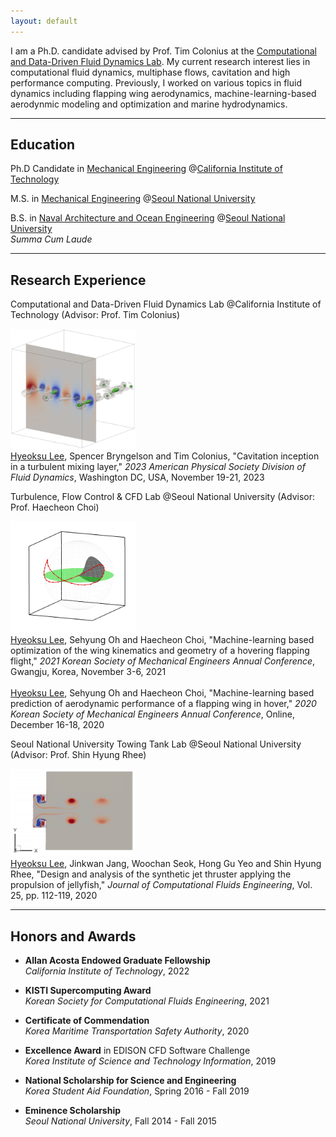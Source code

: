 ```yaml
---
layout: default
---
```


I am a Ph.D. candidate advised by Prof. Tim Colonius at the [Computational and Data-Driven Fluid Dynamics Lab](https://colonius.caltech.edu). My current research interest lies in computational fluid dynamics, multiphase flows, cavitation and high performance computing. Previously, I worked on various topics in fluid dynamics including flapping wing aerodynamics, machine-learning-based aerodynmic modeling and optimization and marine hydrodynamics.

* * *

## Education

Ph.D Candidate in [Mechanical Engineering](https://mce.caltech.edu) @[California Institute of Technology](https://www.caltech.edu) 

M.S. in [Mechanical Engineering](https://me.snu.ac.kr) @[Seoul National University](https://www.snu.ac.kr)

B.S. in [Naval Architecture and Ocean Engineering](https://naoe.snu.ac.kr) @[Seoul National University](https://www.snu.ac.kr)<br>
_Summa Cum Laude_

* * *

## Research Experience

Computational and Data-Driven Fluid Dynamics Lab @California Institute of Technology
(Advisor: Prof. Tim Colonius)
<div class="container">
    <div class="first-column">
        <img src="assets/img/cavitation.png" alt="cavitation" style="width:200px;height:auto;" />
    </div>
    <div class="second-column">
        <u>Hyeoksu Lee</u>, Spencer Bryngelson and Tim Colonius, "Cavitation inception in a turbulent mixing layer," <em>2023 American Physical Society Division of Fluid Dynamics</em>, Washington DC, USA, November 19-21, 2023
    </div>
</div>

Turbulence, Flow Control & CFD Lab @Seoul National University
(Advisor: Prof. Haecheon Choi)
<div class="container">
    <div class="first-column">
        <img src="assets/img/flapping.gif" alt="flapping" style="width:200px;height:auto;" />
    </div>
    <div class="second-column">
        <u>Hyeoksu Lee</u>, Sehyung Oh and Haecheon Choi, "Machine-learning based optimization of the wing kinematics and geometry of a hovering flapping flight," <em>2021 Korean Society of Mechanical Engineers Annual Conference</em>, Gwangju, Korea, November 3-6, 2021<br><br>
        <u>Hyeoksu Lee</u>, Sehyung Oh and Haecheon Choi, "Machine-learning based prediction of aerodynamic performance of a flapping wing in hover," <em>2020 Korean Society of Mechanical Engineers Annual Conference</em>, Online, December 16-18, 2020
    </div>
</div>

Seoul National University Towing Tank Lab @Seoul National University
(Advisor: Prof. Shin Hyung Rhee)
<div class="container">
    <div class="first-column">
        <img src="assets/img/synthetic_jet.png" alt="synthetic jet" style="width:200px;height:auto;" />
    </div>
    <div class="second-column">
        <u>Hyeoksu Lee</u>, Jinkwan Jang, Woochan Seok, Hong Gu Yeo and Shin Hyung Rhee, "Design and analysis of the synthetic jet thruster applying the propulsion of jellyfish," <em>Journal of Computational Fluids Engineering</em>, Vol. 25, pp. 112-119, 2020
    </div>
</div>

* * *

## Honors and Awards

* **Allan Acosta Endowed Graduate Fellowship**<br>
_California Institute of Technology_, 2022

* **KISTI Supercomputing Award**<br>
_Korean Society for Computational Fluids Engineering_, 2021

* **Certificate of Commendation**<br>
_Korea Maritime Transportation Safety Authority_, 2020

* **Excellence Award** in EDISON CFD Software Challenge<br>
_Korea Institute of Science and Technology Information_, 2019

* **National Scholarship for Science and Engineering**<br>
_Korea Student Aid Foundation_, Spring 2016 - Fall 2019

* **Eminence Scholarship**<br>
_Seoul National University_, Fall 2014 - Fall 2015